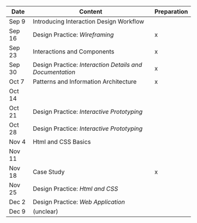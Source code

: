 


| Date | Content | Preparation
| --- | --- | ---
| Sep 9 | Introducing Interaction Design Workflow |
| Sep 16 | Design Practice: *Wireframing* | x
| Sep 23 | Interactions and Components  | x
| Sep 30 | Design Practice: *Interaction Details and Documentation* | x
| Oct 7 | Patterns and Information Architecture | x
| Oct 14 |   |
| Oct 21 | Design Practice: *Interactive Prototyping* |
| Oct 28 | Design Practice: *Interactive Prototyping* |
| Nov 4 | Html and CSS Basics |
| Nov 11 |   |
| Nov 18 | Case Study | x
| Nov 25 | Design Practice: *Html and CSS* |
| Dec 2 | Design Practice: *Web Application*  |
| Dec 9 | (unclear) |
